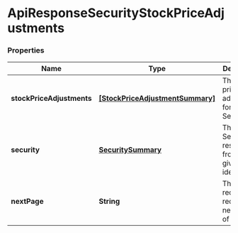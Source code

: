 # ApiResponseSecurityStockPriceAdjustments

### Properties
Name | Type | Description | Notes
------------ | ------------- | ------------- | -------------
**stockPriceAdjustments** | [**[StockPriceAdjustmentSummary]**](StockPriceAdjustmentSummary.md) | The stock price adjustments for the Security | [optional] 
**security** | [**SecuritySummary**](SecuritySummary.md) | The Security resolved from the given identifier | [optional] 
**nextPage** | **String** | The token required to request the next page of the data | [optional] 



